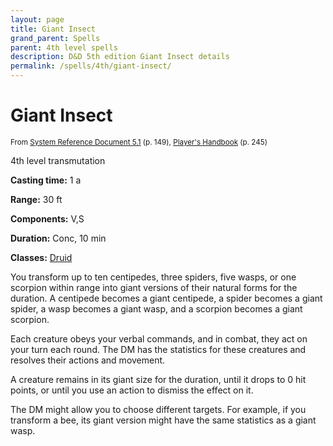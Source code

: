 ```yaml
---
layout: page
title: Giant Insect
grand_parent: Spells
parent: 4th level spells 
description: D&D 5th edition Giant Insect details
permalink: /spells/4th/giant-insect/
---
```


# Giant Insect

<small>From <a target="_blank" href="https://media.wizards.com/2016/downloads/DND/SRD-OGL_V5.1.pdf">System Reference Document 5.1</a> (p. 149), <a target="_blank" href="https://dnd.wizards.com/products/tabletop-games/rpg-products/rpg_playershandbook">Player's Handbook</a> (p. 245)</small>


4th level transmutation

**Casting time:** 1 a

**Range:** 30 ft

**Components:** V,S 

**Duration:** Conc, 10 min

**Classes:** [Druid](/classes/druid/)

You transform up to ten centipedes, three spiders, five wasps, or one scorpion within range into giant versions of their natural forms for the duration. A centipede becomes a giant centipede, a spider becomes a giant spider, a wasp becomes a giant wasp, and a scorpion becomes a giant scorpion.

   Each creature obeys your verbal commands, and in combat, they act on your turn each round. The DM has the statistics for these creatures and resolves their actions and movement.

   A creature remains in its giant size for the duration, until it drops to 0 hit points, or until you use an action to dismiss the effect on it.

   The DM might allow you to choose different targets. For example, if you transform a bee, its giant version might have the same statistics as a giant wasp.